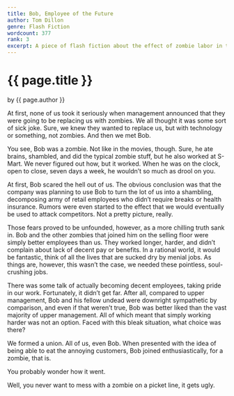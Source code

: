 ```yaml
---
title: Bob, Employee of the Future
author: Tom Dillon
genre: Flash Fiction
wordcount: 377
rank: 3
excerpt: A piece of flash fiction about the effect of zombie labor in the workplace that I wrote for a contest for <a href="https://escapepod.org/">Escape Pod</a> a couple of years ago.  Even though it didn’t win, I had a great time writing it, and thought that you might have a good time reading it.
---
```

# {{ page.title }}
by {{ page.author }}

At first, none of us took it seriously when management announced that they were going to be replacing us with zombies. We all thought it was some sort of sick joke. Sure, we knew they wanted to replace us, but with technology or something, not zombies. And then we met Bob.

You see, Bob was a zombie. Not like in the movies, though. Sure, he ate brains, shambled, and did the typical zombie stuff, but he also worked at S-Mart. We never figured out how, but it worked. When he was on the clock, open to close, seven days a week, he wouldn’t so much as drool on you.

At first, Bob scared the hell out of us. The obvious conclusion was that the company was planning to use Bob to turn the lot of us into a shambling, decomposing army of retail employees who didn’t require breaks or health insurance. Rumors were even started to the effect that we would eventually be used to attack competitors. Not a pretty picture, really.

Those fears proved to be unfounded, however, as a more chilling truth sank in. Bob and the other zombies that joined him on the selling floor were simply better employees than us. They worked longer, harder, and didn’t complain about lack of decent pay or benefits. In a rational world, it would be fantastic, think of all the lives that are sucked dry by menial jobs. As things are, however, this wasn’t the case, we needed these pointless, soul-crushing jobs.

There was some talk of actually becoming decent employees, taking pride in our work. Fortunately, it didn’t get far. After all, compared to upper management, Bob and his fellow undead were downright sympathetic by comparison, and even if that weren’t true, Bob was better liked than the vast majority of upper management. All of which meant that simply working harder was not an option. Faced with this bleak situation, what choice was there?

We formed a union. All of us, even Bob. When presented with the idea of being able to eat the annoying customers, Bob joined enthusiastically, for a zombie, that is.

You probably wonder how it went.

Well, you never want to mess with a zombie on a picket line, it gets ugly.
